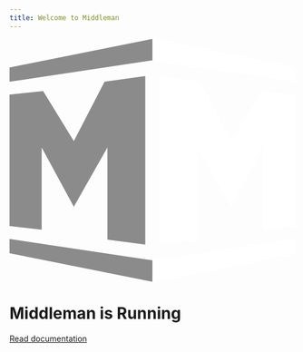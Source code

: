 ```yaml
---
title: Welcome to Middleman
---
```


<svg xmlns="http://www.w3.org/2000/svg" viewBox="0 0 400 340" class="middleman-logo" aria-labelledby="middleman-logo__title" role="img">
  <title id="middleman-logo__title">Middleman</title>
  <path class="middleman-logo__top-left-bar" fill-opacity=".45" d="M0 40L200 0v30L0 60z"/>
  <path class="middleman-logo__top-right-bar" fill="#fff" d="M200 0l200 40v20L200 30z"/>
  <path class="middleman-logo__left-m" fill-opacity=".45" d="M0 78v184l45 5V152l45 83 47-83v129l53 7V52l-57 8-43 83-43-70z"/>
  <path class="middleman-logo__right-m" fill="#fff" d="M400 78v184l-45 5V152l-45 83-47-83v129l-53 7V52l57 8 43 83 43-70z"/>
  <path class="middleman-logo__bottom-left-bar" fill-opacity=".45" d="M0 300l200 40v-30L0 280z"/>
  <path class="middleman-logo__bottom-right-bar" fill="#fff" d="M200 340l200-40v-20l-200 30z"/>
</svg>

# Middleman is Running

[Read documentation](https://middlemanapp.com/basics/templating_language/)

